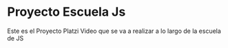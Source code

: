 # Proyecto Escuela Js
Este es el Proyecto Platzi Video que se va a realizar a lo largo de la escuela de JS
